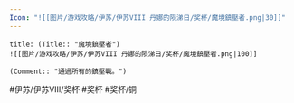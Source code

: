 ```yaml
---
Icon: "![[图片/游戏攻略/伊苏/伊苏VIII 丹娜的陨涕日/奖杯/魔境鎮壓者.png|30]]"
---
```

```ad-common-bronze-trophy
title: (Title:: "魔境鎮壓者")
![[图片/游戏攻略/伊苏/伊苏VIII 丹娜的陨涕日/奖杯/魔境鎮壓者.png|100]]

(Comment:: "通過所有的鎮壓戰。")
```

#伊苏/伊苏VIII/奖杯 #奖杯 #奖杯/铜
